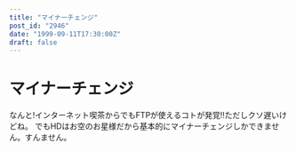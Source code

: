 ```yaml
---
title: "マイナーチェンジ"
post_id: "2946"
date: "1999-09-11T17:30:00Z"
draft: false
---
```


# マイナーチェンジ

なんと!インターネット喫茶からでもFTPが使えるコトが発覚!!ただしクソ遅いけどね。 でもHDはお空のお星様だから基本的にマイナーチェンジしかできません。すんません。
